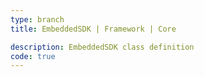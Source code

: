 ```yaml
---
type: branch
title: EmbeddedSDK | Framework | Core

description: EmbeddedSDK class definition
code: true
---
```

<RedirectToFirstChild />
